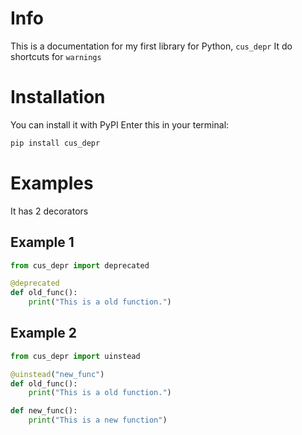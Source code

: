 # Info
This is a documentation for my first library for Python, `cus_depr`
It do shortcuts for `warnings`

# Installation
You can install it with PyPI
Enter this in your terminal:
```bash
pip install cus_depr
```

# Examples
It has 2 decorators
## Example 1
```Python
from cus_depr import deprecated

@deprecated
def old_func():
    print("This is a old function.")
```
## Example 2
```Python
from cus_depr import uinstead

@uinstead("new_func")
def old_func():
    print("This is a old function.")

def new_func():
    print("This is a new function")
```
